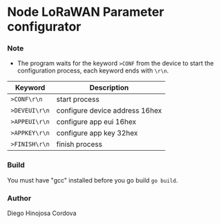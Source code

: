 # Node LoRaWAN Parameter configurator

### Note
- The program waits for the keyword `>CONF` from the device to start the configuration process, each keyword ends with `\r\n`.

| Keyword | Description|
|---------|------------|
|`>CONF\r\n`| start process|
|`>DEVEUI\r\n`| configure device address 16hex|
|`>APPEUI\r\n`| configure app eui 16hex|
|`>APPKEY\r\n`| configure app key 32hex|
|`>FINISH\r\n`| finish process|

### Build
You must have "gcc" installed before you go build `go build`.

### Author 
Diego Hinojosa Cordova
